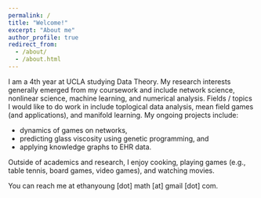 ```yaml
---
permalink: /
title: "Welcome!"
excerpt: "About me"
author_profile: true
redirect_from: 
  - /about/
  - /about.html
---
```


I am a 4th year at UCLA studying Data Theory. My research interests generally emerged from my coursework and include network science, nonlinear science, machine learning, and numerical analysis. Fields / topics I would like to do work in include toplogical data analysis, mean field games (and applications), and manifold learning. My ongoing projects include:

- dynamics of games on networks,
- predicting glass viscosity using genetic programming, and
- applying knowledge graphs to EHR data.

Outside of academics and research, I enjoy cooking, playing games (e.g., table tennis, board games, video games), and watching movies.

You can reach me at ethanyoung \[dot\] math \[at\] gmail \[dot\] com.

